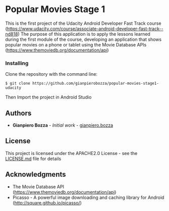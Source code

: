# Popular Movies Stage 1

This is the first project of the Udacity Android Developer Fast Track course (https://www.udacity.com/course/associate-android-developer-fast-track--nd818)
The purpose of this application is to apply the lessons learned during the first module of the course, developing an application that shows popular movies on a phone or tablet using the Movie Database APIs (https://www.themoviedb.org/documentation/api)

### Installing

Clone the repository with the command line:

```
$ git clone https://github.com/gianpierobozza/popular-movies-stage1-udacity
```

Then Import the project in Android Studio

## Authors

* **Gianpiero Bozza** - *Initial work* - [gianpiero.bozza](https://github.com/gianpiero.bozza)

## License

This project is licensed under the APACHE2.0 License - see the [LICENSE.md](LICENSE.md) file for details

## Acknowledgments

* The Movie Database API (https://www.themoviedb.org/documentation/api)
* Picasso - A powerful image downloading and caching library for Android (http://square.github.io/picasso/)
